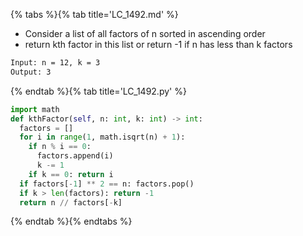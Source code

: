 {% tabs %}{% tab title='LC_1492.md' %}

* Consider a list of all factors of n sorted in ascending order
* return kth factor in this list or return -1 if n has less than k factors

```txt
Input: n = 12, k = 3
Output: 3
```

{% endtab %}{% tab title='LC_1492.py' %}

```py
import math
def kthFactor(self, n: int, k: int) -> int:
  factors = []
  for i in range(1, math.isqrt(n) + 1):
    if n % i == 0:
      factors.append(i)
      k -= 1
    if k == 0: return i
  if factors[-1] ** 2 == n: factors.pop()
  if k > len(factors): return -1
  return n // factors[-k]
```

{% endtab %}{% endtabs %}

